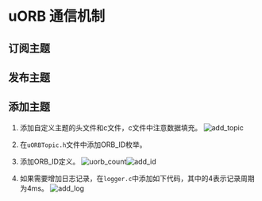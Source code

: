 # uORB 通信机制

## 订阅主题

## 发布主题

## 添加主题

1. 添加自定义主题的头文件和c文件，c文件中注意数据填充。
![add_topic](./image/add_topic.png)

2. 在``uORBTopic.h``文件中添加ORB_ID枚举。

3. 添加ORB_ID定义。
![uorb_count](./image/uorb_count.png)![add_id](./image/add_id.png)

4. 如果需要增加日志记录，在`logger.c`中添加如下代码，其中的4表示记录周期为4ms。
![add_log](./image/add_log.png)

